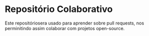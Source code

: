 # Repositório Colaborativo

Este repositóriosera usado para aprender sobre pull requests, nos perminitindo assim colaborar com projetos open-source.
